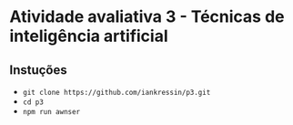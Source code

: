 # Atividade avaliativa 3 - Técnicas de inteligência artificial

## Instuções

- `git clone https://github.com/iankressin/p3.git`
- `cd p3`
- `npm run awnser`
